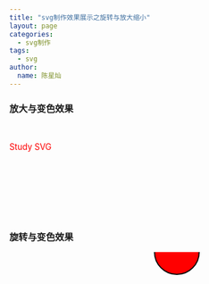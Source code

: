 ```yaml
---
title: "svg制作效果展示之旋转与放大缩小"
layout: page
categories: 
  - svg制作
tags:
  - svg
author: 
  name: 陈星灿
---
```


<h3>放大与变色效果</h3>
<br>
<svg xmlns="http://www.w3.org/2000/svg" version="1.1" x="100" y="50">
  <text id="text" x="0" y="30" fill="red">Study SVG</text>
</svg>
<br>

<html>
	<head>
		<style>
			@keyframes xz
				{
					from {fill: red;transform: rotateY(10deg);font-size:15px;}
					to {fill: blue;transform: rotateY(65deg);font-size:36px;}
				}
			@keyframes xz1
				{
					from {fill: red;transform: rotate(0deg);stroke-width:2;}
					to {fill: blue;transform: rotate(90deg);stroke-width:18;}
				}
			text{
				animation: xz 5s infinite;
			}
			circle{
				animation: xz1 3s linear 2s infinite alternate;
			}
		</style>
	</head>	
<body>

<h3>旋转与变色效果</h3>

<svg xmlns="http://www.w3.org/2000/svg" version="1.1" height="500" width="500">
   <circle cx="300" cy="0" r="40" stroke="black" stroke-width="2" fill="red" />
</svg> 
 
</body>
</html>
